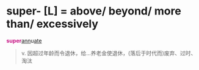 # super- [L] = above/ beyond/ more than/ excessively

<b style="color: #C71585;">super</b>[ann](_ann_.md)u[ate](-ate.md)
> v. 因超过年龄而令退休，给...养老金使退休，(落后于时代而)废弃、过时、淘汰